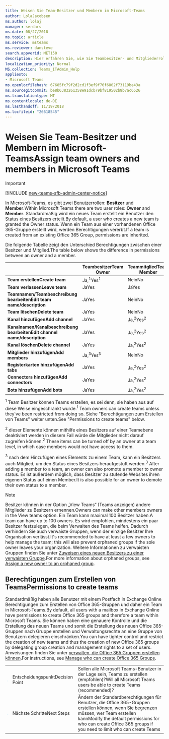 ```yaml
---
title: Weisen Sie Team-Besitzer und Membern im Microsoft-Teams
author: LolaJacobsen
ms.author: lolaj
manager: serdars
ms.date: 08/27/2018
ms.topic: article
ms.service: msteams
ms.reviewer: dansteve
search.appverid: MET150
description: Hier erfahren Sie, wie Sie Teambesitzer- und Mitgliederrollen sowie Berechtigungen (einschließlich Berechtigungen zum Erstellen von Teams) in Microsoft Teams zuweisen.
localization_priority: Normal
MS.collection: Teams_ITAdmin_Help
appliesto:
- Microsoft Teams
ms.openlocfilehash: 67685fc79f2d2cd1f3ef9f76f6802f73119be43a
ms.sourcegitcommit: be8b6383261358e91dcb79bf819502b8b7ac6526
ms.translationtype: MT
ms.contentlocale: de-DE
ms.lasthandoff: 11/19/2018
ms.locfileid: "26618545"
---
```

<a name="assign-team-owners-and-members-in-microsoft-teams"></a><span data-ttu-id="d41fe-103">Weisen Sie Team-Besitzer und Membern im Microsoft-Teams</span><span class="sxs-lookup"><span data-stu-id="d41fe-103">Assign team owners and members in Microsoft Teams</span></span>
=================================================

> [!IMPORTANT]
> [!INCLUDE [new-teams-sfb-admin-center-notice](includes/new-teams-sfb-admin-center-notice.md)]

<span data-ttu-id="d41fe-104">In Microsoft-Teams, es gibt zwei Benutzerrollen: **Besitzer** und **Member**.</span><span class="sxs-lookup"><span data-stu-id="d41fe-104">Within Microsoft Teams there are two user roles: **Owner** and **Member**.</span></span> <span data-ttu-id="d41fe-105">Standardmäßig wird ein neues Team erstellt ein Benutzer den Status eines Besitzers erteilt.</span><span class="sxs-lookup"><span data-stu-id="d41fe-105">By default, a user who creates a new team is granted the Owner status.</span></span> <span data-ttu-id="d41fe-106">Wenn ein Team aus einer vorhandenen Office 365-Gruppe erstellt wird, werden Berechtigungen vererbt.</span><span class="sxs-lookup"><span data-stu-id="d41fe-106">If a team is created from an existing Office 365 Group, permissions are inherited.</span></span>

<span data-ttu-id="d41fe-107">Die folgende Tabelle zeigt den Unterschied Berechtigungen zwischen einer Besitzer und Mitglied.</span><span class="sxs-lookup"><span data-stu-id="d41fe-107">The table below shows the difference in permissions between an owner and a member.</span></span>


|                                   | <span data-ttu-id="d41fe-108">Teambesitzer</span><span class="sxs-lookup"><span data-stu-id="d41fe-108">Team Owner</span></span> | <span data-ttu-id="d41fe-109">Teammitglied</span><span class="sxs-lookup"><span data-stu-id="d41fe-109">Team Member</span></span> |
|-----------------------------------|------------|-------------|
|          <span data-ttu-id="d41fe-110">**Team erstellen**</span><span class="sxs-lookup"><span data-stu-id="d41fe-110">**Create team**</span></span>          |    <span data-ttu-id="d41fe-111">Ja,<sup>1</sup></span><span class="sxs-lookup"><span data-stu-id="d41fe-111">Yes<sup>1</sup></span></span>     |     <span data-ttu-id="d41fe-112">Nein</span><span class="sxs-lookup"><span data-stu-id="d41fe-112">No</span></span>      |
|          <span data-ttu-id="d41fe-113">**Team verlassen**</span><span class="sxs-lookup"><span data-stu-id="d41fe-113">**Leave team**</span></span>           |    <span data-ttu-id="d41fe-114">Ja</span><span class="sxs-lookup"><span data-stu-id="d41fe-114">Yes</span></span>     |     <span data-ttu-id="d41fe-115">Ja</span><span class="sxs-lookup"><span data-stu-id="d41fe-115">Yes</span></span>     |
|  <span data-ttu-id="d41fe-116">**Teamnamen/Teambeschreibung bearbeiten**</span><span class="sxs-lookup"><span data-stu-id="d41fe-116">**Edit team name/description**</span></span>   |    <span data-ttu-id="d41fe-117">Ja</span><span class="sxs-lookup"><span data-stu-id="d41fe-117">Yes</span></span>     |     <span data-ttu-id="d41fe-118">Nein</span><span class="sxs-lookup"><span data-stu-id="d41fe-118">No</span></span>      |
|          <span data-ttu-id="d41fe-119">**Team löschen**</span><span class="sxs-lookup"><span data-stu-id="d41fe-119">**Delete team**</span></span>          |    <span data-ttu-id="d41fe-120">Ja</span><span class="sxs-lookup"><span data-stu-id="d41fe-120">Yes</span></span>     |     <span data-ttu-id="d41fe-121">Nein</span><span class="sxs-lookup"><span data-stu-id="d41fe-121">No</span></span>      |
|          <span data-ttu-id="d41fe-122">**Kanal hinzufügen**</span><span class="sxs-lookup"><span data-stu-id="d41fe-122">**Add channel**</span></span>          |    <span data-ttu-id="d41fe-123">Ja</span><span class="sxs-lookup"><span data-stu-id="d41fe-123">Yes</span></span>     |    <span data-ttu-id="d41fe-124">Ja,<sup>2</sup></span><span class="sxs-lookup"><span data-stu-id="d41fe-124">Yes<sup>2</sup></span></span>|
| <span data-ttu-id="d41fe-125">**Kanalnamen/Kanalbeschreibung bearbeiten**</span><span class="sxs-lookup"><span data-stu-id="d41fe-125">**Edit channel name/description**</span></span> |    <span data-ttu-id="d41fe-126">Ja</span><span class="sxs-lookup"><span data-stu-id="d41fe-126">Yes</span></span>     |    <span data-ttu-id="d41fe-127">Ja,<sup>2</sup></span><span class="sxs-lookup"><span data-stu-id="d41fe-127">Yes<sup>2</sup></span></span>|
|        <span data-ttu-id="d41fe-128">**Kanal löschen**</span><span class="sxs-lookup"><span data-stu-id="d41fe-128">**Delete channel**</span></span>         |    <span data-ttu-id="d41fe-129">Ja</span><span class="sxs-lookup"><span data-stu-id="d41fe-129">Yes</span></span>     |    <span data-ttu-id="d41fe-130">Ja,<sup>2</sup></span><span class="sxs-lookup"><span data-stu-id="d41fe-130">Yes<sup>2</sup></span></span>|
|          <span data-ttu-id="d41fe-131">**Mitglieder hinzufügen**</span><span class="sxs-lookup"><span data-stu-id="d41fe-131">**Add members**</span></span>          |  <span data-ttu-id="d41fe-132">Ja,<sup>3</sup></span><span class="sxs-lookup"><span data-stu-id="d41fe-132">Yes<sup>3</sup></span></span>   |     <span data-ttu-id="d41fe-133">Nein</span><span class="sxs-lookup"><span data-stu-id="d41fe-133">No</span></span>      |
|           <span data-ttu-id="d41fe-134">**Registerkarten hinzufügen**</span><span class="sxs-lookup"><span data-stu-id="d41fe-134">**Add tabs**</span></span>            |    <span data-ttu-id="d41fe-135">Ja</span><span class="sxs-lookup"><span data-stu-id="d41fe-135">Yes</span></span>     |    <span data-ttu-id="d41fe-136">Ja,<sup>2</sup></span><span class="sxs-lookup"><span data-stu-id="d41fe-136">Yes<sup>2</sup></span></span>|
|        <span data-ttu-id="d41fe-137">**Connectors hinzufügen**</span><span class="sxs-lookup"><span data-stu-id="d41fe-137">**Add connectors**</span></span>         |    <span data-ttu-id="d41fe-138">Ja</span><span class="sxs-lookup"><span data-stu-id="d41fe-138">Yes</span></span>     |    <span data-ttu-id="d41fe-139">Ja,<sup>2</sup></span><span class="sxs-lookup"><span data-stu-id="d41fe-139">Yes<sup>2</sup></span></span>|
|           <span data-ttu-id="d41fe-140">**Bots hinzufügen**</span><span class="sxs-lookup"><span data-stu-id="d41fe-140">**Add bots**</span></span>            |    <span data-ttu-id="d41fe-141">Ja</span><span class="sxs-lookup"><span data-stu-id="d41fe-141">Yes</span></span>     |    <span data-ttu-id="d41fe-142">Ja,<sup>2</sup></span><span class="sxs-lookup"><span data-stu-id="d41fe-142">Yes<sup>2</sup></span></span>|

<span data-ttu-id="d41fe-143"><sup>1</sup> Team Besitzer können Teams erstellen, es sei denn, sie haben aus auf diese Weise eingeschränkt wurde.</span><span class="sxs-lookup"><span data-stu-id="d41fe-143"><sup>1</sup> Team owners can create teams unless they've been restricted from doing so.</span></span> <span data-ttu-id="d41fe-144">Siehe "Berechtigungen zum Erstellen von Teams" weiter unten.</span><span class="sxs-lookup"><span data-stu-id="d41fe-144">See "Permissions to create teams" below.</span></span>
>
<span data-ttu-id="d41fe-145"><sup>2</sup> dieser Elemente können mithilfe eines Besitzers auf einer Teamebene deaktiviert werden in diesem Fall würde die Mitglieder nicht darauf zugreifen können.</span><span class="sxs-lookup"><span data-stu-id="d41fe-145"><sup>2</sup> These items can be turned off by an owner at a team level, in which case members would not have access to them.</span></span>

<span data-ttu-id="d41fe-146"><sup>3</sup> nach dem Hinzufügen eines Elements zu einem Team, kann ein Besitzers auch Mitglied, um den Status eines Besitzers heraufgestuft werden.</span><span class="sxs-lookup"><span data-stu-id="d41fe-146"><sup>3</sup> After adding a member to a team, an owner can also promote a member to owner status.</span></span> <span data-ttu-id="d41fe-147">Es ist außerdem möglich, dass Besitzer zu stufende Websites ihren eigenen Status auf einen Member.</span><span class="sxs-lookup"><span data-stu-id="d41fe-147">It is also possible for an owner to demote their own status to a member.</span></span>



> [!NOTE]
> <span data-ttu-id="d41fe-148">Besitzer können in der Option „View Teams“ (Teams anzeigen) andere Mitglieder zu Besitzern ernennen.</span><span class="sxs-lookup"><span data-stu-id="d41fe-148">Owners can make other members owners in the View teams option.</span></span> <span data-ttu-id="d41fe-149">Ein Team kann maximal 100 Besitzer haben.</span><span class="sxs-lookup"><span data-stu-id="d41fe-149">A team can have up to 100 owners.</span></span> <span data-ttu-id="d41fe-150">Es wird empfohlen, mindestens ein paar Besitzer festzulegen, die beim Verwalten des Teams helfen. Dadurch verhindern Sie auch verwaiste Gruppen, wenn der einzige Besitzer Ihre Organisation verlässt.</span><span class="sxs-lookup"><span data-stu-id="d41fe-150">It's recommended to have at least a few owners to help manage the team; this will also prevent orphaned groups if the sole owner leaves your organization.</span></span> <span data-ttu-id="d41fe-151">Weitere Informationen zu verwaisten Gruppen finden Sie unter [Zuweisen eines neuen Besitzers zu einer verwaisten Gruppe](https://support.office.com/article/Assign-a-new-owner-to-an-orphaned-group-86bb3db6-8857-45d1-95c8-f6d540e45732).</span><span class="sxs-lookup"><span data-stu-id="d41fe-151">For more information about orphaned groups, see [Assign a new owner to an orphaned group](https://support.office.com/article/Assign-a-new-owner-to-an-orphaned-group-86bb3db6-8857-45d1-95c8-f6d540e45732).</span></span>


<a name="permissions-to-create-teams"></a><span data-ttu-id="d41fe-152">Berechtigungen zum Erstellen von Teams</span><span class="sxs-lookup"><span data-stu-id="d41fe-152">Permissions to create teams</span></span>
---------------------------

<span data-ttu-id="d41fe-153">Standardmäßig haben alle Benutzer mit einem Postfach in Exchange Online Berechtigungen zum Erstellen von Office 365-Gruppen und daher ein Team in Microsoft-Teams.</span><span class="sxs-lookup"><span data-stu-id="d41fe-153">By default, all users with a mailbox in Exchange Online have permissions to create Office 365 groups and therefore a team within Microsoft Teams.</span></span> <span data-ttu-id="d41fe-154">Sie können haben eine genauere Kontrolle und die Erstellung des neuen Teams und somit die Erstellung des neuen Office 365-Gruppen nach Gruppe erstellen und Verwaltungsrechte an eine Gruppe von Benutzern delegieren einschränken.</span><span class="sxs-lookup"><span data-stu-id="d41fe-154">You can have tighter control and restrict the creation of new teams and thus the creation of new Office 365 groups by delegating group creation and management rights to a set of users.</span></span> <span data-ttu-id="d41fe-155">Anweisungen finden Sie unter [verwalten, die Office 365 Gruppen erstellen können](https://support.office.com/article/manage-who-can-create-office-365-groups-4c46c8cb-17d0-44b5-9776-005fced8e618).</span><span class="sxs-lookup"><span data-stu-id="d41fe-155">For instructions, see [Manage who can create Office 365 Groups](https://support.office.com/article/manage-who-can-create-office-365-groups-4c46c8cb-17d0-44b5-9776-005fced8e618).</span></span>


||||
|---------|---------|---------|
| ![Entscheidungspunktsymbol](media/Assign_roles_and_permissions_in_Microsoft_Teams_image2.png)     |<span data-ttu-id="d41fe-157">Entscheidungspunkt</span><span class="sxs-lookup"><span data-stu-id="d41fe-157">Decision Point</span></span>         |<span data-ttu-id="d41fe-158">Sollen alle Microsoft Teams-Benutzer in der Lage sein, Teams zu erstellen (empfohlen)?</span><span class="sxs-lookup"><span data-stu-id="d41fe-158">Will all Microsoft Teams users be able to create Teams (recommended)?</span></span>         |
| ![Symbol für „Nächste Schritte“](media/Assign_roles_and_permissions_in_Microsoft_Teams_image3.png)    |<span data-ttu-id="d41fe-160">Nächste Schritte</span><span class="sxs-lookup"><span data-stu-id="d41fe-160">Next Steps</span></span>         |<span data-ttu-id="d41fe-161">Ändern der Standardberechtigungen für Benutzer, die Office 365-Gruppen erstellen können, wenn Sie begrenzen müssen, wer Team erstellen kann</span><span class="sxs-lookup"><span data-stu-id="d41fe-161">Modify the default permissions for who can create Office 365 groups if you need to limit who can create Teams</span></span>         |
